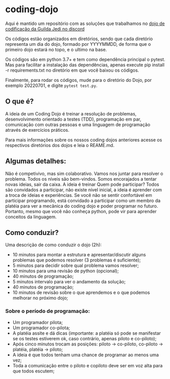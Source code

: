 # coding-dojo

Aqui é mantido um repositório com as soluções que trabalhamos no [dojo de codificação da Guilda Jedi no discord](https://discord.gg/qA8CBQHSbK)


Os códigos estão organizados em diretórios, sendo que cada diretório representa um dia do dojo, formado por YYYYMMDD, de forma que o primeiro dojo estará no topo, e o ultimo na base.

Os códigos são em python 3.7+ e tem como dependência principal o pytest. Mas para facilitar a instalação das dependências, apenas execute pip install -r requirements.txt no diretório em que você baixou os códigos.

Finalmente, para rodar os códigos, mude para o diretório do Dojo, por exemplo 20220701, e digite `pytest test.py`.

## O que é?
A ideia de um Coding Dojo é treinar a resolução de problemas, desenvolvimento orientado a testes (TDD), programação em par, comunicação com outras pessoas e uma linguagem de programação através de exercícios práticos.

Para mais informações sobre os nossos coding dojos anteriores acesse os respectivos diretórios dos dojos e leia o REAME.md.

## Algumas detalhes:

Não é competivivo, mas sim colaborativo. Vamos nos juntar para resolver o problema.
Todos os níveis são bem-vindos.
Somos encorajados a tentar novas ideias, sair da caixa. A ideia é treinar
Quem pode participar?
Todos são convidados a participar, não existe nível inicial, a ideia é aprender com a troca de ideias e experiências. Se você não se sentir confortável em participar programando, está convidado a participar como um membro da platéia para ver a mecânica do coding dojo e poder programar no futuro. Portanto, mesmo que você não conheça python, pode vir para aprender conceitos da linguagem.

## Como conduzir?
Uma descrição de como conduzir o dojo (2h):

- 10 minutos para montar a estrutura e apresentar/discutir alguns problemas que podemos resolver (3 problemas é suficiente);
- 5 minutos para decidir sobre qual problema vamos resolver;
- 10 minutos para uma revisão de python (opcional);
- 40 minutos de programação;
- 5 minutos intervalo para ver o andamento da solução;
- 40 minutos de programação;
- 10 minutos de revisão sobre o que aprendemos e o que podemos melhorar no próximo dojo;

### Sobre o período de programação:

- Um programador pilota;
- Um programador co-pilota;
- A platéia assite e dá dicas (importante: a platéia só pode se manifestar se os testes estiverem ok, caso contrário, apenas piloto e co-piloto);
- Após cinco minutos trocam as posições: piloto -> co-piloto, co-piloto -> platéia, platéia -> piloto;
- A ideia é que todos tenham uma chance de programar ao menos uma vez;
- Toda a comunicação entre o piloto e copiloto deve ser em voz alta para que todos escutem;
